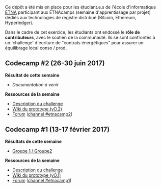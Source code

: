 Ce dépôt a été mis en place pour les étudiant.e.s de l'école d'informatique [ETNA](http://www.etna.io/alternance/) participant aux ETNAcamps (semaine d'apprentissage par projet) dédiés aux technologies de registre distribué (Bitcoin, Ethereum, Hyperledger). 

Dans le cadre de cet exercice, les étudiants ont endossé le **rôle de contributeurs**, avec le soutien de la communauté. Ils se sont confrontés à un 'challenge' d'écriture de "contrats énergétiques" pour assurer un équilibrage local conso / prod.

## Codecamp #2 (26-30 juin 2017)

**Résultat de cette semaine**
- _Documentation à venir_

**Ressources de la semaine**
- [Description du challenge](https://frama.link/DAISEE-ETNA)
- [Wiki du prototype (vO.2)](https://github.com/DAISEE/ETNAcamp/wiki)
- [Forum](https://daisee.org) ([channel #etnacamp2](https://chat.daisee.org/channel/etnacamp2))

## Codecamp #1 (13-17 février 2017)

**Résultats de cette semaine**
- [Groupe 1 / Groupe2](https://github.com/DAISEE/ETNAcamp/blob/master/docs/ETNACamp_G1_G2.pdf)

**Ressources de la semaine**
- [Description du challenge](https://frama.link/DAISEE-ETNA)
- [Wiki du prototype (vO.1)](https://github.com/DAISEE/ETNAcamp/wiki)
- [Forum](https://daisee.org) ([channel #etnacamp1](https://chat.daisee.org/channel/etnacamp1))
